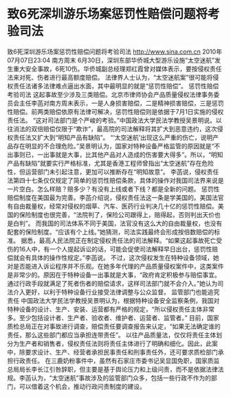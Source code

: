 # 致6死深圳游乐场案惩罚性赔偿问题将考验司法

致6死深圳游乐场案惩罚性赔偿问题将考验司法
http://www.sina.com.cn  2010年07月07日23:04  南方周末
6月30日，深圳东部华侨城大型游乐设施“太空迷航”发生重大安全事故，6死10伤。华侨城副总经理郑红霞曾对媒体表示，要按侵权责任法来对死、伤者进行最高额度赔偿。
法律界人士认为，“太空迷航案”很可能将侵权责任法诸多法律难点逼出水面，其中最明显的就是“惩罚性赔偿”。
惩罚性赔偿考验司法
这起事故至少涉及三类赔偿。北京市律师协会产品质量侵权法律事务委员会主任李菡对南方周末表示，一是人身损害赔偿，二是精神损害赔偿，三是惩罚性赔偿。前两类赔偿依原有法律可解决，惩罚性赔偿则是依据于7月1日实施的侵权责任法。
“这对司法部门是个严峻的考验。”中国政法大学民法学教授吴景明说。以往消法的双倍赔偿仅限于“欺诈”，最高院的司法解释将其扩大到恶意违约，这次侵权责任法又扩大到“明知产品有缺陷”。
“‘太空迷航’出现这么严重的伤亡，说明产品存在明显的不合理危险。”吴景明认为，国家对特种设备严格监管的原因就是“不出事则已，一出事就是大事，比其他产品对人造成的伤害要大得多”。所以，“明知产品有缺陷”就要实行严格标准，尤其是香港工程师曾指出“太空迷航”存在危险性，但运营部门未引起注意，更加可以推断存在“明知故意”。
李菡说，侵权责任法第四十七条仅仅规定了简单的惩罚性赔偿条款，具体的操作对我国司法界来说是一片空白。怎么样赔？赔多少？有没有上线或者下线？都是全新的问题。
惩罚性赔偿制度在美国最为完善。李菡介绍说，侵权责任法这一条是学美国的。美国法官有自由裁量权，经常对侵权的烟草、汽车、医药行业判决几十亿的惩罚性赔偿。美国的保险制度也很完善，“法院判了，保险公司跟得上，赔得起，否则判出天价也是白判”。
而我国的司法体系不同于美国，法官没有这么大的自由裁量权，也没有配套的保险制度。“应该有个上线。”她猜测，司法实践最终会形成按倍数赔偿的标准。
据悉，最高人民法院正在制定侵权责任法的司法解释。“如果这起事故死亡受伤的16人中，有一个人提起诉讼的话，可能会促使司法解释早日出台，惩罚性赔偿就会有具体的操作性规定。”李菡说。
不过，这次侵权发生在特种设备领域，她对是否能进入诉讼程序并不乐观。在她多年代理的产品质量侵权案件中，这类案件是非常少的。原因在于特种设备一出事就是大事，“政府肯定积极参与赔偿事宜。通过行政手段就满足了死者伤者的赔偿请求，这样司法部门就不会介入。”她认为司法介入更好，以利于特种设备行业接受法律调整与公众监督。
监管部门也能追究责任
中国政法大学民法学教授吴景明认为，根据特种设备安全监察条例，我国对特种设备的设计、生产、安装、运营都有严格的规定，“所以侵权责任主体非常多。至少包括设计者、生产者、验收者、维护者、运营者、监管者。”
目前，国家质检总局正在对事故进行调查，赔偿责任要调查报告来认定，“如果无法确定谁的责任，那么这些部门都应当承担连带责任”。
以往产品质量法，仅仅将责任主体划分为生产者和销售者，侵权责任法则将责任主体进行了明确和细化。因此，此案中，除要求设计、生产、经营者承担民事责任和刑事责任外，还可要求质检部门承担行政责任。
在三鹿奶粉事件中，虽然有石家庄市委书记吴显国免职，国家质监总局局长李长江引咎辞职，但主要是基于舆论压力和上级问责，而不是依据法律法规。李菡认为，“太空迷航”事故涉及的监管部门众多，包括一些行政不作为的部门，可以借着这个机会，推动行政问责制度的建设。

